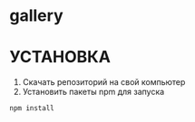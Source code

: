 # gallery

# УСТАНОВКА

1. Скачать репозиторий на свой компьютер
2. Установить пакеты npm для запуска
 ```alias
npm install
```
